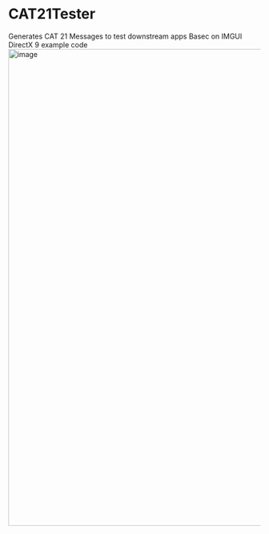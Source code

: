 # CAT21Tester
Generates CAT 21 Messages to test downstream apps
Basec on IMGUI DirectX 9 example code
<img width="950" alt="image" src="https://github.com/Flinterpop/CAT21Tester/assets/139028622/f0d26967-b503-469b-b9ad-63af05a8e1f0">

